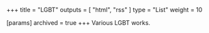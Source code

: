 +++
title = "LGBT"
outputs = [ "html", "rss" ]
type = "List"
weight = 10

[params]
archived = true
+++
Various LGBT works.